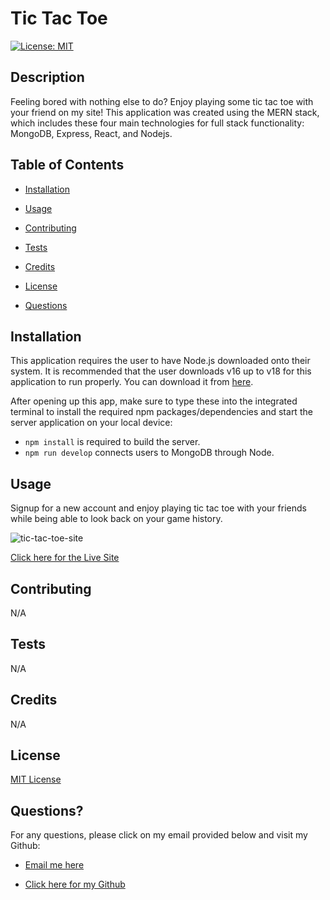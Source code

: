 # Tic Tac Toe

  [![License: MIT](https://img.shields.io/badge/License-MIT-yellow.svg)](https://opensource.org/licenses/MIT)
  ## Description

  Feeling bored with nothing else to do? Enjoy playing some tic tac toe with your friend on my site! This application was created using the MERN stack, which includes these four main technologies for full stack functionality: MongoDB, Express, React, and Nodejs.


  ## Table of Contents

  - [Installation](#installation)

  - [Usage](#usage)

  - [Contributing](#contributing)

  - [Tests](#tests)

  - [Credits](#credits)

  - [License](#license)

  - [Questions](#questions)


  ## Installation

  This application requires the user to have Node.js downloaded onto their system. It is recommended that the user downloads v16 up to v18 for this application to run properly. You can download it from [here](https://nodejs.org/en/blog/release/v16.16.0).

  After opening up this app, make sure to type these into the integrated terminal to install the required npm packages/dependencies and start the server application on your local device: 
  - `npm install` is required to build the server.
  - `npm run develop` connects users to MongoDB through Node.

  ## Usage

  Signup for a new account and enjoy playing tic tac toe with your friends while being able to look back on your game history. 
  
![tic-tac-toe-site](https://github.com/elvislau74/tic-tac-toe/assets/126195092/4b70a442-14a6-4172-9d64-527a3887407c)

  [Click here for the Live Site](https://tic-tac-toe45-a42400054b7f.herokuapp.com/)


  ## Contributing

  N/A


  ## Tests

  N/A


  ## Credits

  N/A


  ## License

  [MIT License](https://opensource.org/licenses/MIT)


  ## Questions?

  For any questions, please click on my email provided below and visit my Github:

  - [Email me here](mailto:elvislau74@gmail.com)

  - [Click here for my Github](https://github.com/elvislau74/)
